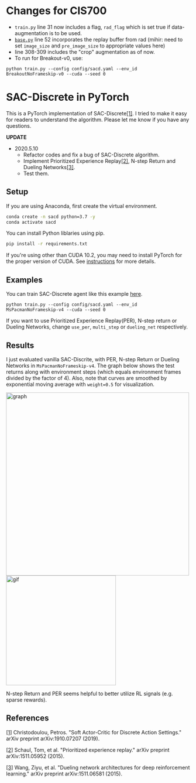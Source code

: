 # Changes for CIS700
- `train.py` line 31 now includes a flag, `rad_flag` which is set true if data-augmentation is to be used.
- [`base.py`](sacd/agent/base.py) line 52 incorporates the replay buffer from rad (mihir: need to set `image_size` and `pre_image_size` to appropriate values here)
- line 308-309 includes the "crop" augmentation as of now.
- To run for Breakout-v0, use:
```
python train.py --config config/sacd.yaml --env_id BreakoutNoFrameskip-v0 --cuda --seed 0
```

# SAC-Discrete in PyTorch
This is a PyTorch implementation of SAC-Discrete[[1]](#references). I tried to make it easy for readers to understand the algorithm. Please let me know if you have any questions.

**UPDATE**
- 2020.5.10
    - Refactor codes and fix a bug of SAC-Discrete algorithm.
    - Implement Prioritized Experience Replay[[2]](#references), N-step Return and Dueling Networks[[3]](#references).
    - Test them.

## Setup
If you are using Anaconda, first create the virtual environment.

```bash
conda create -n sacd python=3.7 -y
conda activate sacd
```

You can install Python liblaries using pip.

```bash
pip install -r requirements.txt
```

If you're using other than CUDA 10.2, you may need to install PyTorch for the proper version of CUDA. See [instructions](https://pytorch.org/get-started/locally/) for more details.


## Examples
You can train SAC-Discrete agent like this example [here](https://github.com/ku2482/sac-discrete.pytorch/blob/master/train.py).

```
python train.py --config config/sacd.yaml --env_id MsPacmanNoFrameskip-v4 --cuda --seed 0
```

If you want to use Prioritized Experience Replay(PER), N-step return or Dueling Networks, change `use_per`, `multi_step` or `dueling_net` respectively.

## Results
I just evaluated vanilla SAC-Discrite, with PER, N-step Return or Dueling Networks in `MsPacmanNoFrameskip-v4`. The graph below shows the test returns along with environment steps (which equals environment frames divided by the factor of 4). Also, note that curves are smoothed by exponential moving average with `weight=0.5` for visualization.

<img src="https://user-images.githubusercontent.com/37267851/81498474-319edf80-9300-11ea-9353-a9055062eef5.png" title="graph" width=500><img src="https://user-images.githubusercontent.com/37267851/67809830-c9fc1200-fadc-11e9-8f48-799a19689dd6.gif" title="gif" width=300>

N-step Return and PER seems helpful to better utilize RL signals (e.g. sparse rewards).

## References
[[1]](https://arxiv.org/abs/1910.07207) Christodoulou, Petros. "Soft Actor-Critic for Discrete Action Settings." arXiv preprint arXiv:1910.07207 (2019).

[[2]](https://arxiv.org/abs/1511.05952) Schaul, Tom, et al. "Prioritized experience replay." arXiv preprint arXiv:1511.05952 (2015).

[[3]](https://arxiv.org/abs/1511.06581) Wang, Ziyu, et al. "Dueling network architectures for deep reinforcement learning." arXiv preprint arXiv:1511.06581 (2015).
